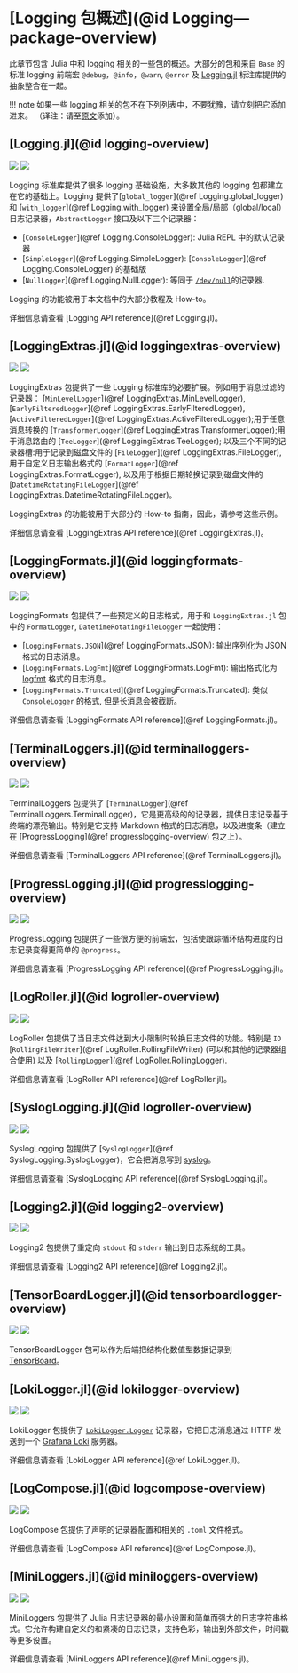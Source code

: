 # [Logging 包概述](@id Logging—package-overview)

此章节包含 Julia 中和 logging 相关的一些包的概述。大部分的包和来自 `Base` 的标准 logging 前端宏 `@debug`，`@info`，`@warn`, `@error` 及 [Logging.jl](@ref)  标注库提供的抽象整合在一起。

!!! note
    如果一些 logging 相关的包不在下列列表中，不要犹豫，请立刻把它添加进来。
    （译注：请至[原文](https://julialogging.github.io/package-overview/)添加）。


## [Logging.jl](@id logging-overview)

[![](https://img.shields.io/badge/-code%20repository-blue)](https://github.com/JuliaLang/julia/tree/master/stdlib/Logging)
[![](https://img.shields.io/badge/-external%20docs-blue)](https://docs.julialang.org/en/v1/stdlib/Logging/)

Logging 标准库提供了很多 logging 基础设施，大多数其他的 logging 包都建立在它的基础上。Logging 提供了[`global_logger`](@ref Logging.global_logger) 和 [`with_logger`](@ref Logging.with_logger) 来设置全局/局部（global/local）日志记录器，`AbstractLogger` 接口及以下三个记录器：
 - [`ConsoleLogger`](@ref Logging.ConsoleLogger): Julia REPL 中的默认记录器
 - [`SimpleLogger`](@ref Logging.SimpleLogger): [`ConsoleLogger`](@ref Logging.ConsoleLogger) 的基础版
 - [`NullLogger`](@ref Logging.NullLogger): 等同于 [`/dev/null`](https://en.wikipedia.org/wiki/Null_device)的记录器.

Logging 的功能被用于本文档中的大部分教程及 How-to。

详细信息请查看 [Logging API reference](@ref Logging.jl)。


## [LoggingExtras.jl](@id loggingextras-overview)

[![](https://img.shields.io/badge/-code%20repository-blue)](https://github.com/JuliaLogging/LoggingExtras.jl)
[![](https://img.shields.io/badge/-external%20docs-blue)](https://github.com/JuliaLogging/LoggingExtras.jl/blob/master/README.md)

LoggingExtras 包提供了一些 Logging 标准库的必要扩展。例如用于消息过滤的记录器：
[`MinLevelLogger`](@ref LoggingExtras.MinLevelLogger),
[`EarlyFilteredLogger`](@ref LoggingExtras.EarlyFilteredLogger),
[`ActiveFilteredLogger`](@ref LoggingExtras.ActiveFilteredLogger);用于任意消息转换的
 [`TransformerLogger`](@ref LoggingExtras.TransformerLogger);用于消息路由的 [`TeeLogger`](@ref LoggingExtras.TeeLogger); 以及三个不同的记录器槽:用于记录到磁盘文件的 [`FileLogger`](@ref LoggingExtras.FileLogger),用于自定义日志输出格式的 [`FormatLogger`](@ref LoggingExtras.FormatLogger), 以及用于根据日期轮换记录到磁盘文件的
[`DatetimeRotatingFileLogger`](@ref LoggingExtras.DatetimeRotatingFileLogger)。

LoggingExtras 的功能被用于大部分的 How-to 指南，因此，请参考这些示例。

详细信息请查看 [LoggingExtras API reference](@ref LoggingExtras.jl)。


## [LoggingFormats.jl](@id loggingformats-overview)

[![](https://img.shields.io/badge/-code%20repository-blue)](https://github.com/JuliaLogging/LoggingFormats.jl)
[![](https://img.shields.io/badge/-external%20docs-blue)](https://github.com/JuliaLogging/LoggingFormats.jl/blob/master/README.md)

LoggingFormats 包提供了一些预定义的日志格式，用于和 `LoggingExtras.jl` 包中的 `FormatLogger`, `DatetimeRotatingFileLogger` 一起使用：
 - [`LoggingFormats.JSON`](@ref LoggingFormats.JSON): 输出序列化为 JSON 格式的日志消息。
 - [`LoggingFormats.LogFmt`](@ref LoggingFormats.LogFmt): 输出格式化为 [logfmt](https://brandur.org/logfmt) 格式的日志消息。
 - [`LoggingFormats.Truncated`](@ref LoggingFormats.Truncated): 类似 `ConsoleLogger` 的格式, 但是长消息会被截断。

详细信息请查看 [LoggingFormats API reference](@ref LoggingFormats.jl)。


## [TerminalLoggers.jl](@id terminalloggers-overview)

[![](https://img.shields.io/badge/-code%20repository-blue)](https://github.com/JuliaLogging/TerminalLoggers.jl)
[![](https://img.shields.io/badge/-external%20docs-blue)](https://julialogging.github.io/TerminalLoggers.jl/stable/)

TerminalLoggers 包提供了 [`TerminalLogger`](@ref TerminalLoggers.TerminalLogger)，它是更高级的的记录器，提供日志记录基于终端的漂亮输出。特别是它支持 Markdown 格式的日志消息，以及进度条（建立在 [ProgressLogging](@ref progresslogging-overview) 包之上）。

详细信息请查看 [TerminalLoggers API reference](@ref TerminalLoggers.jl)。


## [ProgressLogging.jl](@id progresslogging-overview)

[![](https://img.shields.io/badge/-code%20repository-blue)](https://github.com/JuliaLogging/ProgressLogging.jl)
[![](https://img.shields.io/badge/-external%20docs-blue)](https://julialogging.github.io/ProgressLogging.jl/stable/)

ProgressLogging 包提供了一些很方便的前端宏，包括使跟踪循环结构进度的日志记录变得更简单的 `@progress`。

详细信息请查看 [ProgressLogging API reference](@ref ProgressLogging.jl)。


## [LogRoller.jl](@id logroller-overview)

[![](https://img.shields.io/badge/-code%20repository-blue)](https://github.com/JuliaLogging/LogRoller.jl)
[![](https://img.shields.io/badge/-external%20docs-blue)](https://github.com/JuliaLogging/LogRoller.jl/blob/master/README.md)

LogRoller 包提供了当日志文件达到大小限制时轮换日志文件的功能。特别是 `IO` [`RollingFileWriter`](@ref LogRoller.RollingFileWriter) (可以和其他的记录器组合使用) 以及 [`RollingLogger`](@ref LogRoller.RollingLogger).

详细信息请查看 [LogRoller API reference](@ref LogRoller.jl)。


## [SyslogLogging.jl](@id logroller-overview)

[![](https://img.shields.io/badge/-code%20repository-blue)](https://github.com/JuliaLogging/SyslogLogging.jl)
[![](https://img.shields.io/badge/-external%20docs-blue)](https://github.com/JuliaLogging/SyslogLogging.jl/blob/master/README.md)

SyslogLogging 包提供了 [`SyslogLogger`](@ref SyslogLogging.SyslogLogger)，它会把消息写到 [syslog](https://en.wikipedia.org/wiki/Syslog)。

详细信息请查看 [SyslogLogging API reference](@ref SyslogLogging.jl)。


## [Logging2.jl](@id logging2-overview)

[![](https://img.shields.io/badge/-code%20repository-blue)](https://github.com/JuliaLogging/Logging2.jl)
[![](https://img.shields.io/badge/-external%20docs-blue)](https://github.com/JuliaLogging/Logging2.jl/blob/master/README.md)

Logging2 包提供了重定向 `stdout` 和 `stderr` 输出到日志系统的工具。

详细信息请查看 [Logging2 API reference](@ref Logging2.jl)。


## [TensorBoardLogger.jl](@id tensorboardlogger-overview)

[![](https://img.shields.io/badge/-code%20repository-blue)](https://github.com/PhilipVinc/TensorBoardLogger.jl)
[![](https://img.shields.io/badge/-external%20docs-blue)](https://philipvinc.github.io/TensorBoardLogger.jl/stable/)

TensorBoardLogger 包可以作为后端把结构化数值型数据记录到 [TensorBoard](https://www.tensorflow.org/tensorboard)。


## [LokiLogger.jl](@id lokilogger-overview)

[![](https://img.shields.io/badge/-code%20repository-blue)](https://github.com/JuliaLogging/LokiLogger.jl)
[![](https://img.shields.io/badge/-external%20docs-blue)](https://github.com/JuliaLogging/LokiLogger.jl/blob/master/README.md)

LokiLogger 包提供了 [`LokiLogger.Logger`](@ref) 记录器，它把日志消息通过 HTTP 发送到一个 [Grafana Loki](https://grafana.com/oss/loki/) 服务器。

详细信息请查看 [LokiLogger API reference](@ref LokiLogger.jl)。


## [LogCompose.jl](@id logcompose-overview)

[![](https://img.shields.io/badge/-code%20repository-blue)](https://github.com/JuliaLogging/LogCompose.jl)
[![](https://img.shields.io/badge/-external%20docs-blue)](https://github.com/JuliaLogging/LogCompose.jl/blob/master/README.md)

LogCompose 包提供了声明的记录器配置和相关的 `.toml` 文件格式。

详细信息请查看 [LogCompose API reference](@ref LogCompose.jl)。

## [MiniLoggers.jl](@id miniloggers-overview)

[![](https://img.shields.io/badge/-code%20repository-blue)](https://github.com/JuliaLogging/MiniLoggers.jl)
[![](https://img.shields.io/badge/-external%20docs-blue)](https://github.com/JuliaLogging/MiniLoggers.jl/blob/master/README.md)

MiniLoggers 包提供了 Julia 日志记录器的最小设置和简单而强大的日志字符串格式。它允许构建自定义的和紧凑的日志记录，支持色彩，输出到外部文件，时间戳等更多设置。

详细信息请查看 [MiniLoggers API reference](@ref MiniLoggers.jl)。
